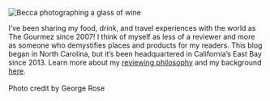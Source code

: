 ![Becca photographing a glass of wine](img/sections/whatsthegourmez.jpg "Whats the Gourmez")

I’ve been sharing my food, drink, and travel experiences with the world as The Gourmez since 2007! I think of myself as less of a reviewer and more as someone who demystifies places and products for my readers. This blog began in North Carolina, but it’s been headquartered in California’s East Bay since 2013. Learn more about my [reviewing philosophy](/philosophy) and my background [here](./about).
<br/><br />Photo credit by George Rose
